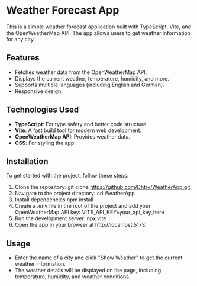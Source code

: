 # Weather Forecast App

This is a simple weather forecast application built with TypeScript, Vite, and the OpenWeatherMap API. The app allows users to get weather information for any city.

## Features

- Fetches weather data from the OpenWeatherMap API.
- Displays the current weather, temperature, humidity, and more.
- Supports multiple languages (including English and German).
- Responsive design.

## Technologies Used

- **TypeScript**: For type safety and better code structure.
- **Vite**: A fast build tool for modern web development.
- **OpenWeatherMap API**: Provides weather data.
- **CSS**: For styling the app.

## Installation

To get started with the project, follow these steps:

1. Clone the repository:
   git clone https://github.com/Dhtrx/WeatherApp.git
2. Navigate to the project directory:
   cd WeatherApp
3. Install dependencies
   npm install
4. Create a .env file in the root of the project and add your OpenWeatherMap API key:
   VITE_API_KEY=your_api_key_here
5. Run the development server:
   npx vite
6. Open the app in your browser at http://localhost:5173.

## Usage
- Enter the name of a city and click "Show Weather" to get the current weather information.
- The weather details will be displayed on the page, including temperature, humidity, and weather conditions.
